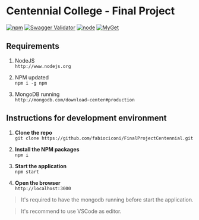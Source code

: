 # Centennial College - Final Project
[![npm](https://img.shields.io/npm/v/npm.svg?style=plastic)](https://github.com/fabiociconi/FinalProjectCentennial) [![Swagger Validator](https://img.shields.io/swagger/valid/2.0/https/raw.githubusercontent.com/OAI/OpenAPI-Specification/master/examples/v2.0/json/petstore-expanded.json.svg?style=plastic)](https://github.com/fabiociconi/FinalProjectCentennial)  [![node](https://img.shields.io/node/v/passport.svg?style=plastic)](https://github.com/fabiociconi/FinalProjectCentennial)
[![MyGet](https://img.shields.io/myget/mongodb/v/MongoDB.Driver.Core.svg?style=plastic)](https://github.com/fabiociconi/FinalProjectCentennial)
## Requirements 

1. NodeJS  
`http://www.nodejs.org`

2. NPM updated  
`npm i -g npm`

3. MongoDB running  
`http://mongodb.com/download-center#production`

## Instructions for development environment

1. **Clone the repo**  
`git clone https://github.com/fabiociconi/FinalProjectCentennial.git`

2. **Install the NPM packages**  
`npm i`

3. **Start the application**  
`npm start`

4. **Open the browser**  
`http://localhost:3000`

> It's required to have the mongodb running before start the application.  

> It's recommend to use VSCode as editor.
